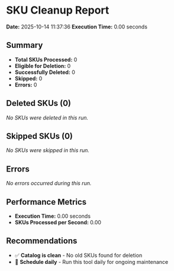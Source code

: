 # SKU Cleanup Report
**Date:** 2025-10-14 11:37:36
    **Execution Time:** 0.00 seconds

## Summary
- **Total SKUs Processed:** 0
- **Eligible for Deletion:** 0
- **Successfully Deleted:** 0
- **Skipped:** 0
- **Errors:** 0

## Deleted SKUs (0)

_No SKUs were deleted in this run._

## Skipped SKUs (0)

_No SKUs were skipped in this run._

## Errors
_No errors occurred during this run._

## Performance Metrics

- **Execution Time:** 0.00 seconds
- **SKUs Processed per Second:** 0.00

## Recommendations

- ✅ **Catalog is clean** - No old SKUs found for deletion
- 📅 **Schedule daily** - Run this tool daily for ongoing maintenance

